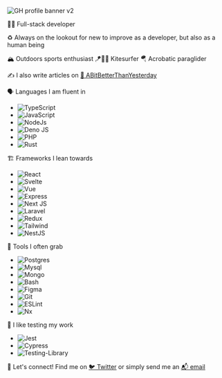 ![GH profile banner v2](https://user-images.githubusercontent.com/17796338/163926172-e4303d34-e9f1-4826-8c46-c312c66c4b0d.png)

👨‍💻 Full-stack developer  

♻️ Always on the lookout for new to improve as a developer, but also as a human being  

🏔️ Outdoors sports enthusiast
🪁🏄‍♂️ Kitesurfer
🪂 Acrobatic paraglider  

✍️ I also write articles on [🔖 ABitBetterThanYesterday](https://abitbetterthanyester.day)

🗣️ Languages I am fluent in
- ![TypeScript](https://img.shields.io/badge/typescript-%23007ACC.svg?style=for-the-badge&logo=typescript&logoColor=white)
- ![JavaScript](https://img.shields.io/badge/JavaScript-F7DF1E?style=for-the-badge&logo=javascript&logoColor=black)
- ![NodeJs]( https://img.shields.io/badge/Node.js-43853D?style=for-the-badge&logo=node.js&logoColor=white)
- ![Deno JS](https://img.shields.io/badge/deno%20js-000000?style=for-the-badge&logo=deno&logoColor=white)
- ![PHP](https://img.shields.io/badge/PHP-777BB4?style=for-the-badge&logo=php&logoColor=white)
- ![Rust](https://img.shields.io/badge/Rust-000000?style=for-the-badge&logo=rust&logoColor=white)

🏗️ Frameworks I lean towards
- ![React](https://img.shields.io/badge/React-20232A?style=for-the-badge&logo=react&logoColor=61DAFB)
- ![Svelte](https://img.shields.io/badge/Svelte-4A4A55?style=for-the-badge&logo=svelte&logoColor=FF3E00)
- ![Vue](https://img.shields.io/badge/Vue.js-35495E?style=for-the-badge&logo=vue.js&logoColor=4FC08D)
- ![Express](https://img.shields.io/badge/Express.js-404D59?style=for-the-badge)
- ![Next JS](https://img.shields.io/badge/Next-black?style=for-the-badge&logo=next.js&logoColor=white)
- ![Laravel](https://img.shields.io/badge/Laravel-FF2D20?style=for-the-badge&logo=laravel&logoColor=white)
- ![Redux](https://img.shields.io/badge/Redux-593D88?style=for-the-badge&logo=redux&logoColor=white)
- ![Tailwind](https://img.shields.io/badge/Tailwind_CSS-38B2AC?style=for-the-badge&logo=tailwind-css&logoColor=white)
- ![NestJS](https://img.shields.io/badge/nestjs-%23E0234E.svg?style=for-the-badge&logo=nestjs&logoColor=white)

🧰  Tools I often grab
- ![Postgres](https://img.shields.io/badge/PostgreSQL-316192?style=for-the-badge&logo=postgresql&logoColor=white)
- ![Mysql](https://img.shields.io/badge/MySQL-00000F?style=for-the-badge&logo=mysql&logoColor=white)
- ![Mongo](https://img.shields.io/badge/MongoDB-4EA94B?style=for-the-badge&logo=mongodb&logoColor=white)
- ![Bash](https://img.shields.io/badge/Shell_Script-121011?style=for-the-badge&logo=gnu-bash&logoColor=white)
- ![Figma](https://img.shields.io/badge/figma-%23F24E1E.svg?style=for-the-badge&logo=figma&logoColor=white)
- ![Git](https://img.shields.io/badge/git-%23F05033.svg?style=for-the-badge&logo=git&logoColor=white)
- ![ESLint](https://img.shields.io/badge/ESLint-4B3263?style=for-the-badge&logo=eslint&logoColor=white)
- ![Nx](https://img.shields.io/badge/nx-143055?style=for-the-badge&logo=nx&logoColor=white)

🧪 I like testing my work
- ![Jest](https://img.shields.io/badge/-jest-%23C21325?style=for-the-badge&logo=jest&logoColor=white)
- ![Cypress](https://img.shields.io/badge/-cypress-%23E5E5E5?style=for-the-badge&logo=cypress&logoColor=058a5e)
- ![Testing-Library](https://img.shields.io/badge/-TestingLibrary-%23E33332?style=for-the-badge&logo=testing-library&logoColor=white)

🧲 Let's connect!
Find me on [🐦 Twitter](https://twitter.com/aloysdev) or simply send me an [📬 email](mailto:aloysberger@gmail.com)
